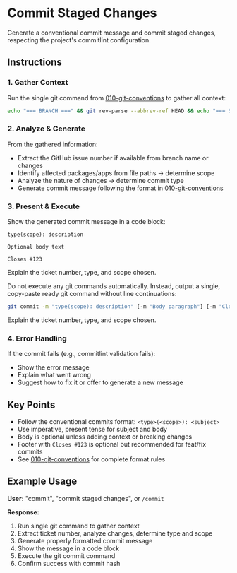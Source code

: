 # Commit Staged Changes

Generate a conventional commit message and commit staged changes, respecting the project's commitlint configuration.

## Instructions

### 1. Gather Context

Run the single git command from [010-git-conventions](mdc:.cursor/rules/010-git-conventions.mdc) to gather all context:

```bash
echo "=== BRANCH ===" && git rev-parse --abbrev-ref HEAD && echo "=== STAGED FILES ===" && git diff --staged --stat && echo "=== STAGED CHANGES ===" && git diff --staged
```

### 2. Analyze & Generate

From the gathered information:

- Extract the GitHub issue number if available from branch name or changes
- Identify affected packages/apps from file paths → determine scope
- Analyze the nature of changes → determine commit type
- Generate commit message following the format in [010-git-conventions](mdc:.cursor/rules/010-git-conventions.mdc)

### 3. Present & Execute

Show the generated commit message in a code block:

```text
type(scope): description

Optional body text

Closes #123
```

Explain the ticket number, type, and scope chosen.

Do not execute any git commands automatically. Instead, output a single, copy-paste ready git command without line continuations:

```bash
git commit -m "type(scope): description" [-m "Body paragraph"] [-m "Closes #123"]
```

Explain the ticket number, type, and scope chosen.

### 4. Error Handling

If the commit fails (e.g., commitlint validation fails):

- Show the error message
- Explain what went wrong
- Suggest how to fix it or offer to generate a new message

## Key Points

- Follow the conventional commits format: `<type>(<scope>): <subject>`
- Use imperative, present tense for subject and body
- Body is optional unless adding context or breaking changes
- Footer with `Closes #123` is optional but recommended for feat/fix commits
- See [010-git-conventions](mdc:.cursor/rules/010-git-conventions.mdc) for complete format rules

## Example Usage

**User:** "commit", "commit staged changes", or `/commit`

**Response:**

1. Run single git command to gather context
2. Extract ticket number, analyze changes, determine type and scope
3. Generate properly formatted commit message
4. Show the message in a code block
5. Execute the git commit command
6. Confirm success with commit hash